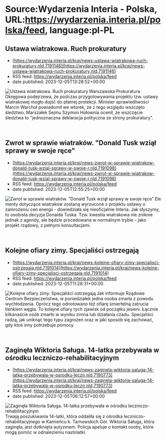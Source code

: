 # Source:Wydarzenia Interia - Polska, URL:https://wydarzenia.interia.pl/polska/feed, language:pl-PL

## Ustawa wiatrakowa. Ruch prokuratury
 - [https://wydarzenia.interia.pl/kraj/news-ustawa-wiatrakowa-ruch-prokuratury,nId,7191146](https://wydarzenia.interia.pl/kraj/news-ustawa-wiatrakowa-ruch-prokuratury,nId,7191146)
 - RSS feed: https://wydarzenia.interia.pl/polska/feed
 - date published: 2023-12-05T13:28:52+00:00

<p><a href="https://wydarzenia.interia.pl/kraj/news-ustawa-wiatrakowa-ruch-prokuratury,nId,7191146"><img align="left" alt="Ustawa wiatrakowa. Ruch prokuratury" src="https://i.iplsc.com/ustawa-wiatrakowa-ruch-prokuratury/000I5LHQY4NWMD25-C321.jpg" /></a>Warszawska Prokuratura Okręgowa podejrzewa, że podczas przygotowywania projektu tzw. ustawy wiatrakowej mogło dojść do płatnej protekcji. Minister sprawiedliwości Marcin Warchoł powiadomił we wtorek, że z tego względu wszczęto śledztwo. Marszałek Sejmu Szymon Hołownia ocenił, że wszczęcie śledztwa to &quot;jednoznaczna deklaracja polityczna ze strony prokuratury&quot;. </p><br clear="all" />

## Zwrot w sprawie wiatraków. "Donald Tusk wziął sprawy w swoje ręce"
 - [https://wydarzenia.interia.pl/kraj/news-zwrot-w-sprawie-wiatrakow-donald-tusk-wzial-sprawy-w-swoje-r,nId,7191098](https://wydarzenia.interia.pl/kraj/news-zwrot-w-sprawie-wiatrakow-donald-tusk-wzial-sprawy-w-swoje-r,nId,7191098)
 - RSS feed: https://wydarzenia.interia.pl/polska/feed
 - date published: 2023-12-05T12:55:25+00:00

<p><a href="https://wydarzenia.interia.pl/kraj/news-zwrot-w-sprawie-wiatrakow-donald-tusk-wzial-sprawy-w-swoje-r,nId,7191098"><img align="left" alt="Zwrot w sprawie wiatraków. &quot;Donald Tusk wziął sprawy w swoje ręce&quot;" src="https://i.iplsc.com/zwrot-w-sprawie-wiatrakow-donald-tusk-wzial-sprawy-w-swoje-r/000I5L3LQPDPJHW2-C321.jpg" /></a>Elementy dotyczące wiatraków zostaną wyrzucone z projektu ustawy o zamrożeniu cen energii - dowiedziała się nieoficjalnie Interia. Jak słyszymy, to osobista decyzja Donalda Tuska. Tzw. kwestia wiatrakowa nie zniknie jednak z agendy, ale będzie procedowana w normalnym trybie - jako projekt rządowy, z pełnymi konsultacjami. </p><br clear="all" />

## Kolejne ofiary zimy. Specjaliści ostrzegają
 - [https://wydarzenia.interia.pl/kraj/news-kolejne-ofiary-zimy-specjalisci-ostrzegaja,nId,7191014](https://wydarzenia.interia.pl/kraj/news-kolejne-ofiary-zimy-specjalisci-ostrzegaja,nId,7191014)
 - RSS feed: https://wydarzenia.interia.pl/polska/feed
 - date published: 2023-12-05T11:28:31+00:00

<p><a href="https://wydarzenia.interia.pl/kraj/news-kolejne-ofiary-zimy-specjalisci-ostrzegaja,nId,7191014"><img align="left" alt="Kolejne ofiary zimy. Specjaliści ostrzegają" src="https://i.iplsc.com/kolejne-ofiary-zimy-specjalisci-ostrzegaja/000I5J771RSMTAXT-C321.jpg" /></a>Jak informuje Rządowe Centrum Bezpieczeństwa, w poniedziałek jedna osoba zmarła z powodu wychłodzenia. Oprócz tego odnotowano też ofiarę śmiertelną zatrucia tlenkiem węgla. To kolejne ofiary tych zjawisk od początku jesieni. Łącznie kilkanaście osób zmarło w wyniku zimna lub działania czadu. Specjaliści radzą, jak uniknąć tego typu zagrożeń oraz w jaki sposób się zachować, gdy ktoś inny potrzebuje pomocy.</p><br clear="all" />

## Zaginęła Wiktoria Saługa. 14-latka przebywała w ośrodku leczniczo-rehabilitacyjnym
 - [https://wydarzenia.interia.pl/kraj/news-zaginela-wiktoria-saluga-14-latka-przebywala-w-osrodku-leczn,nId,7190773](https://wydarzenia.interia.pl/kraj/news-zaginela-wiktoria-saluga-14-latka-przebywala-w-osrodku-leczn,nId,7190773)
 - RSS feed: https://wydarzenia.interia.pl/polska/feed
 - date published: 2023-12-05T06:12:57+00:00

<p><a href="https://wydarzenia.interia.pl/kraj/news-zaginela-wiktoria-saluga-14-latka-przebywala-w-osrodku-leczn,nId,7190773"><img align="left" alt="Zaginęła Wiktoria Saługa. 14-latka przebywała w ośrodku leczniczo-rehabilitacyjnym" src="https://i.iplsc.com/zaginela-wiktoria-saluga-14-latka-przebywala-w-osrodku-leczn/000I5EZV6X4SP7SE-C321.jpg" /></a>Trwają poszukiwania 14-latki, która oddaliła się z ośrodka leczniczo-rehabilitacyjnego w Kamieńcu k. Tarnowskich Gór. Wiktoria Saługa, która zaginęła, jest dotknięta autyzmem. Policja apeluje o kontakt osoby, które mogą pomóc w odnalezieniu nastolatki.</p><br clear="all" />


